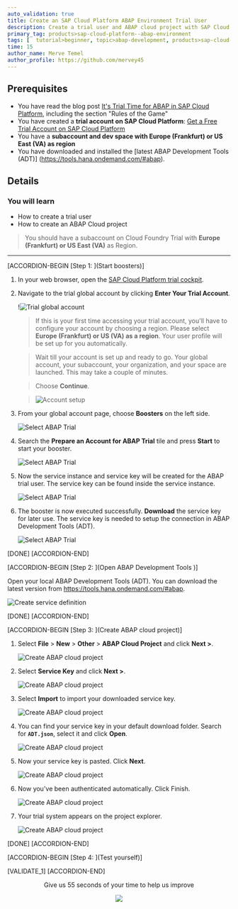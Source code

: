 ```yaml
---
auto_validation: true
title: Create an SAP Cloud Platform ABAP Environment Trial User
description: Create a trial user and ABAP cloud project with SAP Cloud Platform ABAP environment.
primary_tag: products>sap-cloud-platform--abap-environment
tags: [  tutorial>beginner, topic>abap-development, products>sap-cloud-platform ]
time: 15
author_name: Merve Temel
author_profile: https://github.com/mervey45
---
```

 
## Prerequisites
  - You have read the blog post [It's Trial Time for ABAP in SAP Cloud Platform](https://blogs.sap.com/2019/09/28/its-trialtime-for-abap-in-sap-cloud-platform/), including the section "Rules of the Game"
  - You have created a **trial account on SAP Cloud Platform**:  [Get a Free Trial Account on SAP Cloud Platform](hcp-create-trial-account)
  - You have a **subaccount and dev space with Europe (Frankfurt) or US East (VA) as region**
  - You have downloaded and installed the [latest ABAP Development Tools (ADT)] (https://tools.hana.ondemand.com/#abap).

## Details
### You will learn  
  - How to create a trial user
  - How to create an ABAP Cloud project

>You should have a subaccount on Cloud Foundry Trial with **Europe (Frankfurt) or US East (VA)** as Region.

---

[ACCORDION-BEGIN [Step 1: ](Start boosters)]

1. In your web browser, open the [SAP Cloud Platform trial cockpit](https://cockpit.hanatrial.ondemand.com/).

2. Navigate to the trial global account by clicking **Enter Your Trial Account**.

    !![Trial global account](trial_home.png)

    >If this is your first time accessing your trial account, you'll have to configure your account by choosing a region. Please select **Europe (Frankfurt) or US (VA) as a region**. Your user profile will be set up for you automatically.  

    >Wait till your account is set up and ready to go. Your global account, your subaccount, your organization, and your space are launched. This may take a couple of minutes.

    >Choose **Continue**.

    >![Account setup](organization2.png)

3. From your global account page, choose **Boosters** on the left side.

    ![Select ABAP Trial](boosters.png)

4. Search the **Prepare an Account for ABAP Trial** tile and press **Start** to start your booster.

    ![Select ABAP Trial](boosters2.png)

5. Now the service instance and service key will be created for the ABAP trial user. The service key can be found inside the service instance.

    ![Select ABAP Trial](boosters3.png)

6. The booster is now executed successfully.
   **Download** the service key for later use. The service key is needed to setup the connection in ABAP Development Tools (ADT).

    ![Select ABAP Trial](boosters4.png)

[DONE]
[ACCORDION-END]


[ACCORDION-BEGIN [Step 2: ](Open ABAP Development Tools )]

Open your local ABAP Development Tools (ADT). You can download the latest version from <https://tools.hana.ondemand.com/#abap>.

![Create service definition](adt_logo.png)

[DONE]
[ACCORDION-END]


[ACCORDION-BEGIN [Step 3: ](Create ABAP cloud project)]
  1. Select **File** > **New** > **Other** > **ABAP Cloud Project** and click **Next >**.

      ![Create ABAP cloud project](cloud.png)

  2. Select **Service Key** and click **Next >**.

      ![Create ABAP cloud project](project2.png)

  3. Select **Import** to import your downloaded service key.

      ![Create ABAP cloud project](projectx1.png)

  4. You can find your service key in your default download folder. Search for **`ADT.json`**, select it and click **Open**.

      ![Create ABAP cloud project](projectx2.png)

  5. Now your service key is pasted. Click **Next**.

      ![Create ABAP cloud project](project3.png)

  6. Now you've been authenticated automatically. Click Finish.

      ![Create ABAP cloud project](project5.png)

  7. Your trial system appears on the project explorer.

      ![Create ABAP cloud project](project6.png)

[DONE]
[ACCORDION-END]


[ACCORDION-BEGIN [Step 4: ](Test yourself)]

[VALIDATE_1]
[ACCORDION-END]


<p style="text-align: center;">Give us 55 seconds of your time to help us improve</p>

<p style="text-align: center;"><a href="https://sapinsights.eu.qualtrics.com/jfe/form/SV_0im30RgTkbEEHMV?TutorialID=abap-environment-trial-onboarding" target="_blank"><img src="https://raw.githubusercontent.com/SAPDocuments/Tutorials/master/data/images/285738_Emotion_Faces_R_purple.png"></a></p>
